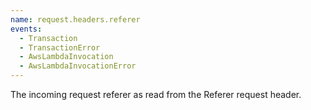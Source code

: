 ```yaml
---
name: request.headers.referer
events:
  - Transaction
  - TransactionError
  - AwsLambdaInvocation
  - AwsLambdaInvocationError
---
```


The incoming request referer as read from the Referer request header.